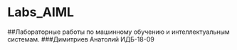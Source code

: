 # Labs_AIML
##Лабораторные работы по машинному обучению и интеллектуальным системам.
###Димитриев Анатолий ИДБ-18-09
